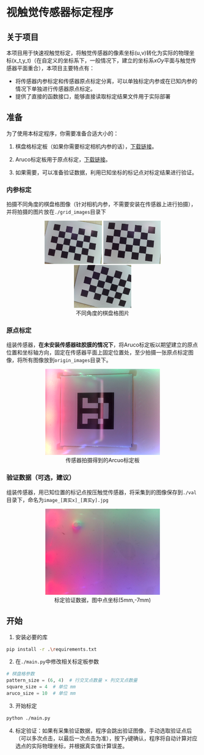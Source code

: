 # 视触觉传感器标定程序

## 关于项目

本项目用于快速视触觉标定，将触觉传感器的像素坐标(u,v)转化为实际的物理坐标(x_t,y_t)（在自定义的坐标系下，一般情况下，建立的坐标系$xOy$平面与触觉传感器平面重合），本项目主要特点有：
* 将传感器内参标定和传感器原点标定分离，可以单独标定内参或在已知内参的情况下单独进行传感器原点标定。
* 提供了直接的函数接口，能够直接读取标定结果文件用于实际部署

## 准备

为了使用本标定程序，你需要准备合适大小的：
1. 棋盘格标定板（如果你需要标定相机内参的话），[下载链接](https://calib.io/pages/camera-calibration-pattern-generator)。

2. Aruco标定板用于原点标定，[下载链接](https://chev.me/arucogen/)。

3. 如果需要，可以准备验证数据，利用已知坐标的标记点对标定结果进行验证。
   
### 内参标定

拍摄不同角度的棋盘格图像（针对相机内参，不需要安装在传感器上进行拍摄），并将拍摄的图片放在`./grid_images`目录下

<figure align="center">
  <img src="./grid_images/WIN_20250427_14_33_02_Pro.jpg" alt="图片描述" style="width:150px">
  <img src="./grid_images/WIN_20250427_14_32_55_Pro.jpg" alt="图片描述" style="width:150px">
  <img src="./grid_images/WIN_20250427_14_39_36_Pro.jpg" alt="图片描述" style="width:150px">
  <figcaption>不同角度的棋盘格图片</figcaption>
</figure>

### 原点标定
组装传感器，**在未安装传感器硅胶膜的情况下**，将Aruco标定板以期望建立的原点位置和坐标轴方向，固定在传感器平面上固定位置处，至少拍摄一张原点标定图像，将所有图像放到`origin_images`目录下。
<figure align="center">
  <img src="./origin_images/WIN_20250428_13_03_35_Pro.jpg" alt="图片描述" style="width:300px">
  <figcaption>传感器拍摄得到的Arcuo标定板</figcaption>
</figure>

### 验证数据（可选，建议）

组装传感器，用已知位置的标记点按压触觉传感器，将采集到的图像保存到`./val`目录下，命名为`image_[真实x]_[真实y].jpg`
<figure align="center">
  <img src="./val/image_5_-7.jpg" alt="图片描述" style="width:300px">
  <figcaption>标定验证数据，图中点坐标(5mm,-7mm)</figcaption>
</figure>

## 开始
1. 安装必要的库
```bash
pip install -r .\requirements.txt
```
2. 在`./main.py`中修改相关标定板参数

``` python
# 棋盘格参数
pattern_size = (6, 4)  # 行交叉点数量 × 列交叉点数量
square_size = 4  # 单位 mm
aruco_size = 10  # 单位 mm

```

3. 开始标定
```bash
python ./main.py
```

4. 标定验证：如果有采集验证数据，程序会跳出验证图像，手动选取验证点后（可以多次点击，以最后一次点击为准），按下`y`键确认，程序将自动计算对应选点的实际物理坐标，并根据真实值计算误差。

